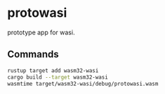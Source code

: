 # protowasi
prototype app for wasi.
## Commands
```bash
rustup target add wasm32-wasi
cargo build --target wasm32-wasi
wasmtime target/wasm32-wasi/debug/protowasi.wasm
```
